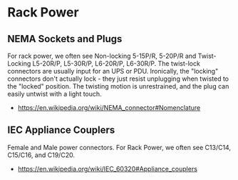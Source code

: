 # Rack Power

## NEMA Sockets and Plugs

For rack power, we often see Non-locking 5-15P/R, 5-20P/R and Twist-Locking L5-20R/P, L5-30R/P, L6-20R/P, L6-30R/P. The twist-lock connectors are usually input for an UPS or PDU. 
Ironically, the "locking" connectors don't actually lock - they just resist unplugging when twisted to the "locked" position. The twisting motion is unrestrained, and the plug can easily untwist with a light touch.

* https://en.wikipedia.org/wiki/NEMA_connector#Nomenclature

## IEC Appliance Couplers

Female and Male power connectors. For Rack Power, we often see C13/C14, C15/C16, and C19/C20.

* https://en.wikipedia.org/wiki/IEC_60320#Appliance_couplers
